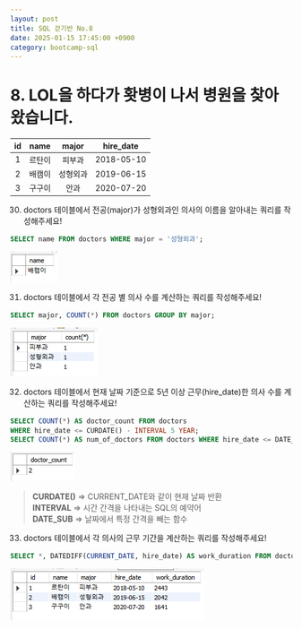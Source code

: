 ```yaml
---
layout: post
title: SQL 걷기반 No.8
date: 2025-01-15 17:45:00 +0900
category: bootcamp-sql
---
```


# 8. LOL을 하다가 홧병이 나서 병원을 찾아왔습니다.

| id | name | major | hire_date |
|:--:|:----:|:-----:|:---------:|
| 1  | 르탄이 | 피부과   | 2018-05-10 |
| 2  | 배캠이 | 성형외과 | 2019-06-15 |
| 3  | 구구이 | 안과     | 2020-07-20 |

30. doctors 테이블에서 전공(major)가 성형외과인 의사의 이름을 알아내는 쿼리를 작성해주세요!
```sql
SELECT name FROM doctors WHERE major = '성형외과';
```
![walk8-30](/public/img/walk8-30.png)

31. doctors 테이블에서 각 전공 별 의사 수를 계산하는 쿼리를 작성해주세요!
```sql
SELECT major, COUNT(*) FROM doctors GROUP BY major;
```
![walk8-31](/public/img/walk8-31.png)

32. doctors 테이블에서 현재 날짜 기준으로 5년 이상 근무(hire_date)한 의사 수를 계산하는 쿼리를 작성해주세요!
```sql
SELECT COUNT(*) AS doctor_count FROM doctors  
WHERE hire_date <= CURDATE() - INTERVAL 5 YEAR;  
SELECT COUNT(*) AS num_of_doctors FROM doctors WHERE hire_date <= DATE_SUB(CURDATE(), INTERVAL 5 YEAR);
```
![walk8-32](/public/img/walk8-32.png)
> **CURDATE()** => CURRENT_DATE와 같이 현재 날짜 반환  
**INTERVAL** => 시간 간격을 나타내는 SQL의 예약어  
**DATE_SUB** => 날짜에서 특정 간격을 빼는 함수

33. doctors 테이블에서 각 의사의 근무 기간을 계산하는 쿼리를 작성해주세요!
```sql
SELECT *, DATEDIFF(CURRENT_DATE, hire_date) AS work_duration FROM doctors; 
```
![walk8-33](/public/img/walk8-33.png)
